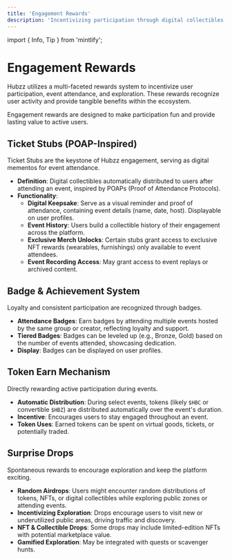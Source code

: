 ```yaml
---
title: 'Engagement Rewards'
description: 'Incentivizing participation through digital collectibles, tokens, and achievements.'
---
```


import { Info, Tip } from 'mintlify';

# Engagement Rewards

Hubzz utilizes a multi-faceted rewards system to incentivize user participation, event attendance, and exploration. These rewards recognize user activity and provide tangible benefits within the ecosystem.

<Tip>Engagement rewards are designed to make participation fun and provide lasting value to active users.</Tip>

## Ticket Stubs (POAP-Inspired)

Ticket Stubs are the keystone of Hubzz engagement, serving as digital mementos for event attendance.

*   **Definition**: Digital collectibles automatically distributed to users after attending an event, inspired by POAPs (Proof of Attendance Protocols).
*   **Functionality**:
    *   **Digital Keepsake**: Serve as a visual reminder and proof of attendance, containing event details (name, date, host). Displayable on user profiles.
    *   **Event History**: Users build a collectible history of their engagement across the platform.
    *   **Exclusive Merch Unlocks**: Certain stubs grant access to exclusive NFT rewards (wearables, furnishings) only available to event attendees.
    *   **Event Recording Access**: May grant access to event replays or archived content.

## Badge & Achievement System

Loyalty and consistent participation are recognized through badges.

*   **Attendance Badges**: Earn badges by attending multiple events hosted by the same group or creator, reflecting loyalty and support.
*   **Tiered Badges**: Badges can be leveled up (e.g., Bronze, Gold) based on the number of events attended, showcasing dedication.
*   **Display**: Badges can be displayed on user profiles.

## Token Earn Mechanism

Directly rewarding active participation during events.

*   **Automatic Distribution**: During select events, tokens (likely `$HBC` or convertible `$HBZ`) are distributed automatically over the event's duration.
*   **Incentive**: Encourages users to stay engaged throughout an event.
*   **Token Uses**: Earned tokens can be spent on virtual goods, tickets, or potentially traded.

## Surprise Drops

Spontaneous rewards to encourage exploration and keep the platform exciting.

*   **Random Airdrops**: Users might encounter random distributions of tokens, NFTs, or digital collectibles while exploring public zones or attending events.
*   **Incentivizing Exploration**: Drops encourage users to visit new or underutilized public areas, driving traffic and discovery.
*   **NFT & Collectible Drops**: Some drops may include limited-edition NFTs with potential marketplace value.
*   **Gamified Exploration**: May be integrated with quests or scavenger hunts. 